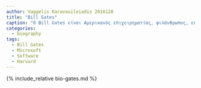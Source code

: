 ```yaml
---
author: Vaggelis Karavasileiadis 2016128
title: "Bill Gates"
caption: "O Bill Gates είναι Αμερικανός επιχειρηματίας, φιλάνθρωπος, επενδυτής, προγραμματιστής υπολογιστών και εφευρέτης ο οποίο μαζί με τον Paul Allen συνίδρυσαν την εταιρεία Microsoft."
categories:
  - biography
tags:
  - Bill Gates
  - Microsoft
  - Software
  - Harvard
---
```


{% include_relative bio-gates.md %}


